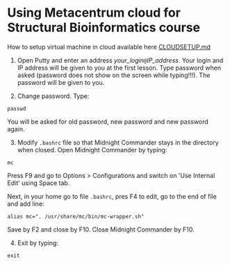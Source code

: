 # Using Metacentrum cloud for Structural Bioinformatics course

How to setup virtual machine in cloud available here [CLOUDSETUP.md](https://github.com/spiwokv/cloud4structbioinf/blob/master/CLOUDSETUP.md)

1. Open Putty and enter an address *your_login*`@`*IP_address*. Your login and IP address will be given to you at
the first lesson. Type password when asked (password does not show on the screen while typing!!!). The password will
be given to you.

2. Change password. Type:
```
passwd
```
You will be asked for old password, new password and new password again.

3. Modify `.bashrc` file so that Midnight Commander stays in the directory when closed. Open Midnight Commander
by typing:
```
mc
```
Press F9 and go to Options > Configurations and switch on 'Use Internal Edit' using Space tab.

Next, in your home go to file `.bashrc`, pres F4 to edit, go to the end of file and add line:
```
alias mc=". /usr/share/mc/bin/mc-wrapper.sh"
```
Save by F2 and close by F10. Close Midnight Commander by F10.

4. Exit by typing:
```
exit
```

